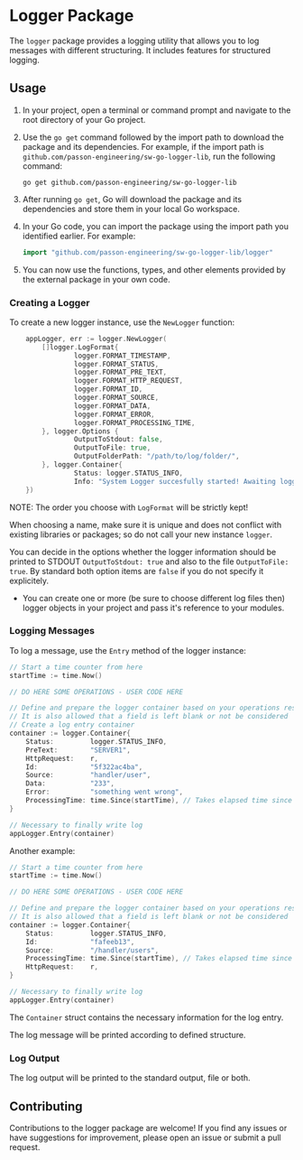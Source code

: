 # Logger Package
The `logger` package provides a logging utility that allows you to log messages with different structuring. It includes features for structured logging.
## Usage

1. In your project, open a terminal or command prompt and navigate to the root directory of your Go project.

2. Use the `go get` command followed by the import path to download the package and its dependencies. For example, if the import path is `github.com/passon-engineering/sw-go-logger-lib`, run the following command:
   ```
   go get github.com/passon-engineering/sw-go-logger-lib
   ```

3. After running `go get`, Go will download the package and its dependencies and store them in your local Go workspace.

4. In your Go code, you can import the package using the import path you identified earlier. For example:
   ```go
   import "github.com/passon-engineering/sw-go-logger-lib/logger"
   ```

5. You can now use the functions, types, and other elements provided by the external package in your own code.

### Creating a Logger
To create a new logger instance, use the `NewLogger` function:

```go
	appLogger, err := logger.NewLogger(
		[]logger.LogFormat{
				logger.FORMAT_TIMESTAMP, 
				logger.FORMAT_STATUS, 
				logger.FORMAT_PRE_TEXT, 
				logger.FORMAT_HTTP_REQUEST, 
				logger.FORMAT_ID, 
				logger.FORMAT_SOURCE, 
				logger.FORMAT_DATA, 
				logger.FORMAT_ERROR, 
				logger.FORMAT_PROCESSING_TIME,
		}, logger.Options {
				OutputToStdout: false,
				OutputToFile: true,
				OutputFolderPath: "/path/to/log/folder/",
		}, logger.Container{
				Status: logger.STATUS_INFO,
				Info: "System Logger succesfully started! Awaiting logger tasks...",
	})
```

NOTE: The order you choose with `LogFormat` will be strictly kept!

When choosing a name, make sure it is unique and does not conflict with existing libraries or packages; so do not call your new instance `logger`.

You can decide in the options whether the logger information should be printed to STDOUT `OutputToStdout: true` and also to the file `OutputToFile: true`. By standard both option items are `false` if you do not specify it explicitely. 

* You can create one or more (be sure to choose different log files then) logger objects in your project and pass it's reference to your modules. 

### Logging Messages
To log a message, use the `Entry` method of the logger instance:

```go
// Start a time counter from here
startTime := time.Now()

// DO HERE SOME OPERATIONS - USER CODE HERE

// Define and prepare the logger container based on your operations result 
// It is also allowed that a field is left blank or not be considered
// Create a log entry container
container := logger.Container{
    Status:         logger.STATUS_INFO,
    PreText:        "SERVER1",
    HttpRequest:    r,
    Id:             "5f322ac4ba",
    Source:         "handler/user",
    Data:           "233",	
    Error:          "something went wrong",
    ProcessingTime: time.Since(startTime), // Takes elapsed time since start Time
}

// Necessary to finally write log
appLogger.Entry(container)
```

Another example:

```go
// Start a time counter from here
startTime := time.Now()

// DO HERE SOME OPERATIONS - USER CODE HERE

// Define and prepare the logger container based on your operations result 
// It is also allowed that a field is left blank or not be considered
container := logger.Container{
    Status:         logger.STATUS_INFO,
    Id:             "fafeeb13",
    Source:         "/handler/users",
    ProcessingTime: time.Since(startTime), // Takes elapsed time since start Time
    HttpRequest:    r,
}

// Necessary to finally write log
appLogger.Entry(container)
```

The `Container` struct contains the necessary information for the log entry.

The log message will be printed according to defined structure.

### Log Output
The log output will be printed to the standard output, file or both. 
## Contributing
Contributions to the logger package are welcome! If you find any issues or have suggestions for improvement, please open an issue or submit a pull request.